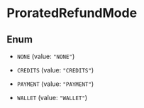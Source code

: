 

# ProratedRefundMode

## Enum


* `NONE` (value: `"NONE"`)

* `CREDITS` (value: `"CREDITS"`)

* `PAYMENT` (value: `"PAYMENT"`)

* `WALLET` (value: `"WALLET"`)



